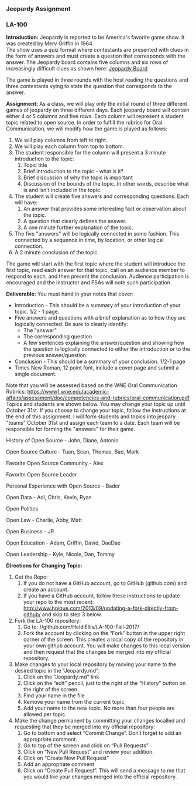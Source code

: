 ### Jeopardy Assignment
### LA-100

**Introduction:** Jeopardy is reported to be America's favorite game show. It was created by Merv Griffin in 1964.  
The show uses a quiz format where contestants are presented with clues in the form of answers and must create a 
question that corresponds with the answer.  The Jeopardy board contains five columns and six rows of increasingly 
difficult clues as shown here:
[Jeopardy Board](https://wheelgenius.deviantart.com/art/Jeopardy-board-1986-330200527)

The game is played in three rounds with the host reading the questions and three contestants vying to state 
the question that corresponds to the answer. 

**Assignment:** As a class, we will play only the initial round of three different games of jeopardy on three 
different days.  Each jeopardy board will contain either 4 or 5 columns and five rows.  Each column will 
represent a student topic related to open source.  In order to fulfill the rubrics for Oral Communication, we 
will modify how the game is played as follows:
1. We will play columns from left to right. 
2. We will play each column from top to bottom.
3. The student responsible for the column will present a 3 minute introduction to the topic:
   1. Topic title
   2. Brief introduction to the topic - what is it?
   3. Brief discussion of why the topic is important 
   4. Discussion of the bounds of the topic. In other words, describe what is and isn't included in the topic.
4. The student will create five answers and corresponding questions. Each will have:
   1. An answer that provides some interesting fact or observation about the topic.
   2. A question that clearly defines the answer. 
   3. A one minute further explanation of the topic. 
5. The five "answers" will be logically connected in some fashion. This connected by a sequence in time, 
by location, or other logical connection. 
6. A 2 minute conclusion of the topic. 

The game will start with the first topic where the student will introduce the first topic, read each answer for 
that topic, call on an audience member to respond to each, and then present the conclusion. Audience participation 
is encouraged and the instructor and FSAs will note such participation. 

**Deliverable:** You must hand in your notes that cover:
* Introduction - This should be a summary of your introduction of your topic. 1/2 - 1 page. 
* Five answers and questions with a brief explanation as to how they are logically connected. Be sure to clearly identify:
   * The "answer"
   * The corresponding question
   * A few sentences explaining the answer/question and showing how the question is logically connected to either the introduction or to the previous answer/question. 
* Conclusion - This should be a summary of your conclusion. 1/2-1 page 
* Times New Roman, 12 point font, include a cover page and submit a single document. 

Note that you will be assessed based on the WNE Oral Communication Rubrics: https://www1.wne.edu/academic-affairs/assessment/doc/competencies-and-rubrics/oral-communication.pdf
Topics and students are shown below. You may change your topic up until October 31st. If you choose to change your topic, follow the instructions at the end of this assignment. I will form students and topics into jeopary "teams" October 31st and assign each team to a date. Each team will be responsible for forming the "answers" for their game. 

History of Open Source - John, Diane, Antonio

Open Source Culture - Tuan, Sean, Thomas, Bao, Mark

Favorite Open Source Community - Alex

Favorite Open Source Leader 

Personal Experience with Open Source - Bader

Open Data - Adi, Chris, Kevin, Ryan

Open Politics

Open Law - Charlie, Abby, Matt

Open Business - JR

Open Education - Adam, Griffin, David, DaeDae

Open Leadership - Kyle, Nicole, Dan, Tommy 

**Directions for Changing Topic:**
1. Get the Repo:
   1. If you do not have a GitHub account, go to GitHub (github.com) and create an account. 
   2. If you have a GitHub account, follow these instructions to update your repo to the most recent:  
 http://www.hpique.com/2013/09/updating-a-fork-directly-from-github/  and skip to step 3 below. 
2. Fork the LA-100 repository:
   1. Go to: //github.com/HeidiEllis/LA-100-Fall-2017/
   2. Fork the account by clicking on the “Fork” button in the upper right corner of the screen. This creates a 
 local copy of the repository in your own github account. You will make changes to this local version and then
 request that the changes be merged into my official repository. 
3. Make changes to your local repository by moving your name to the desired topic in the "Jeopardy.md":
   1. Click on the "Jeopardy.md" link
   2. Click on the “edit” pencil, just to the right of the “History” button on the right of the screen.
   3. Find your name in the file
   4. Remove your name from the current topic
   5. Add your name to the new topic. No more than four people are allowed per topic.
4. Make the change permanent by committing your changes localled and requesting that they be merged into my 
official repository: 
   1. Go to bottom and select “Commit Change”. Don’t forget to add an appropriate comment.
   2. Go to top of the screen and click on “Pull Requests”
   3. Click on “New Pull Request” and review your addition.
   4. Click on “Create New Pull Request”
   5. Add an appropriate comment
   6. Click on “Create Pull Request”. This will send a message to me that you would like your changes merged into the 
 official repository. 

